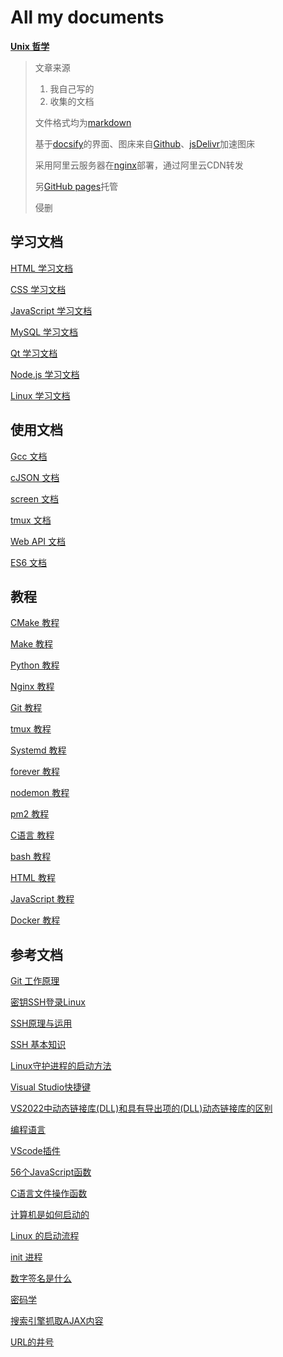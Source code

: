 # All my documents

[**Unix 哲学**](./markdown/Unix哲学.md)

> 文章来源
>
> 1. 我自己写的
> 2. 收集的文档
>
> 文件格式均为[markdown](https://baike.baidu.com/item/markdown/3245829?fr=aladdin)
>
> 基于[docsify](https://docsify.js.org/#/)的界面、图床来自[Github](https://github.com/)、[jsDelivr](https://www.jsdelivr.com/)加速图床
>
> 采用阿里云服务器在[nginx](http://nginx.org/)部署，通过阿里云CDN转发
>
> 另[GitHub pages](http://zerobiubiu.github.io/document/#/)托管
>
> 侵删

## 学习文档

[HTML 学习文档](./markdown/HTML学习.md)

[CSS 学习文档](./markdown/css.md)

[JavaScript 学习文档](./markdown/JavaScript.md)

[MySQL 学习文档](./markdown/MySQL.md)

[Qt 学习文档](./markdown/Qt.md)

[Node.js 学习文档](./markdown/Node.js.md)

[Linux 学习文档](./markdown/Linux学习.md)

## 使用文档

[Gcc 文档](./markdown/Gcc.md)

[cJSON 文档](./markdown/cJson文档.md)

[screen 文档](./markdown/screen.md)

[tmux 文档](./markdown/tmux.md)

[Web API 文档](./markdown/WebAPI.md)

[ES6 文档](./markdown/ES6.md)

## 教程

[CMake 教程](./markdown/CMake简介.md)

[Make 教程](./markdown/Make.md)

[Python 教程](./markdown/Python.md)

[Nginx 教程](./markdown/Nginx.md)

[Git 教程](./markdown/Git.md)

[tmux 教程](./markdown/tmux教程.md)

[Systemd 教程](./markdown/Systemd.md)

[forever 教程](./markdown/forever.md)

[nodemon 教程](./markdown/nodemon.md)

[pm2 教程](./markdown/pm2.md)

[C语言 教程](./markdown/C.md)

[bash 教程](./markdown/bash教程.md)

[HTML 教程](./markdown/HTML教程.md)

[JavaScript 教程](./markdown/JavaScript教程.md)

[Docker 教程](./markdown/docker/docker.md)

## 参考文档

[Git 工作原理](./markdown/Git工作原理.md)

[密钥SSH登录Linux](./markdown/密钥SSH登录.md)

[SSH原理与运用](./markdown/SSH原理与运用.md)

[SSH 基本知识](./markdown/SSH基本知识.md)

[Linux守护进程的启动方法](./markdown/Linux守护进程的启动方法.md)

[Visual Studio快捷键](./markdown/Visual_Studio快捷键.md)

[VS2022中动态链接库(DLL)和具有导出项的(DLL)动态链接库的区别](./markdown/VS2022中动态链接库(DLL)和具有导出项的(DLL)动态链接库的区别.md)

[编程语言](./markdown/编程语言.md)

[VScode插件](./markdown/VScode.md)

[56个JavaScript函数](./markdown/56个JavaScript函数.md)

[C语言文件操作函数](./markdown/C语言文件操作相关函数.md)

[计算机是如何启动的](./markdown/计算机是如何启动的.md)

[Linux 的启动流程](./markdown/Linux的启动流程.md)

[init 进程](./markdown/init.md)

[数字签名是什么](./markdown/数字签名.md)

[密码学](./markdown/密码学.md)

[搜索引擎抓取AJAX内容](./markdown/搜索引擎抓取AJAX内容.md)

[URL的井号](./markdown/URL的井号.md)
